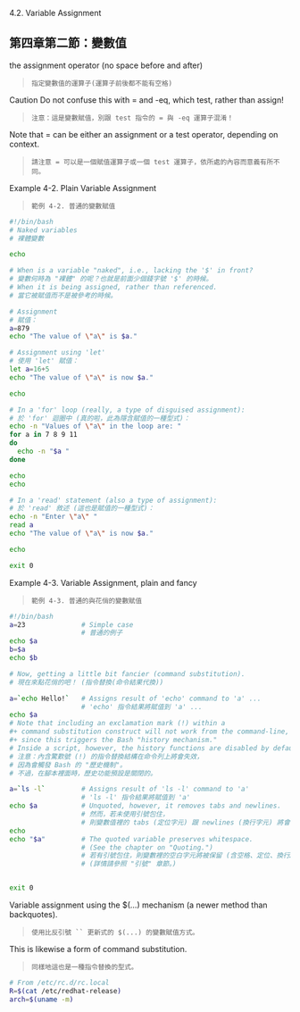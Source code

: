 4.2. Variable Assignment

第四章第二節：變數值
---

the assignment operator (no space before and after)

>`指定變數值的運算子(運算子前後都不能有空格)`

Caution	
Do not confuse this with = and -eq, which test, rather than assign!

>`注意：這是變數賦值，別跟 test 指令的 = 與 -eq 運算子混淆！`

Note that = can be either an assignment or a test operator, depending on context.

>`請注意 = 可以是一個賦值運算子或一個 test 運算子，依所處的內容而意義有所不同。`

Example 4-2. Plain Variable Assignment

>`範例 4-2. 普通的變數賦值`


```bash
#!/bin/bash
# Naked variables
# 裸體變數

echo

# When is a variable "naked", i.e., lacking the '$' in front?
# 變數何時為 "裸體" 的呢？也就是前面少個錢字號 '$' 的時候。
# When it is being assigned, rather than referenced.
# 當它被賦值而不是被參考的時候。

# Assignment
# 賦值：
a=879
echo "The value of \"a\" is $a."

# Assignment using 'let'
# 使用 'let' 賦值：
let a=16+5
echo "The value of \"a\" is now $a."

echo

# In a 'for' loop (really, a type of disguised assignment):
# 於 'for' 迴圈中 (真的啦，此為隱含賦值的一種型式)：
echo -n "Values of \"a\" in the loop are: "
for a in 7 8 9 11
do
  echo -n "$a "
done

echo
echo

# In a 'read' statement (also a type of assignment):
# 於 'read' 敘述 (這也是賦值的一種型式)：
echo -n "Enter \"a\" "
read a
echo "The value of \"a\" is now $a."

echo

exit 0
```

Example 4-3. Variable Assignment, plain and fancy

>`範例 4-3. 普通的與花俏的變數賦值`

```bash
#!/bin/bash
a=23              # Simple case
                  # 普通的例子
echo $a
b=$a
echo $b

# Now, getting a little bit fancier (command substitution).
# 現在來點花俏的吧！ (指令替換(命令結果代換))

a=`echo Hello!`   # Assigns result of 'echo' command to 'a' ...
                  # 'echo' 指令結果將賦值到 'a' ...
echo $a
# Note that including an exclamation mark (!) within a
#+ command substitution construct will not work from the command-line,
#+ since this triggers the Bash "history mechanism."
# Inside a script, however, the history functions are disabled by default.
# 注意：內含驚歎號 (!) 的指令替換結構在命令列上將會失效，
# 因為會觸發 Bash 的 "歷史機制"。
# 不過，在腳本裡面時，歷史功能預設是關閉的。

a=`ls -l`         # Assigns result of 'ls -l' command to 'a'
                  # 'ls -l' 指令結果將賦值到 'a'
echo $a           # Unquoted, however, it removes tabs and newlines.
                  # 然而，若未使用引號包住，
                  # 則變數值裡的 tabs (定位字元) 跟 newlines (換行字元) 將會被移除。
echo
echo "$a"         # The quoted variable preserves whitespace.
                  # (See the chapter on "Quoting.")
                  # 若有引號包住，則變數裡的空白字元將被保留 (含空格、定位、換行…等)。
                  # (詳情請參照 "引號" 章節。)


exit 0
```

Variable assignment using the $(...) mechanism (a newer method than backquotes).

>`使用比反引號 `` 更新式的 $(...) 的變數賦值方式。`

This is likewise a form of command substitution.

>`同樣地這也是一種指令替換的型式。`

```bash
# From /etc/rc.d/rc.local
R=$(cat /etc/redhat-release)
arch=$(uname -m)
```
